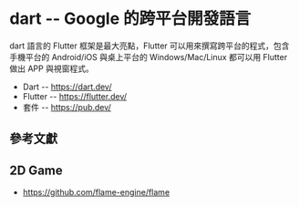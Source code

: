 # dart -- Google 的跨平台開發語言

dart 語言的 Flutter 框架是最大亮點，Flutter 可以用來撰寫跨平台的程式，包含手機平台的 Android/iOS 與桌上平台的 Windows/Mac/Linux 都可以用 Flutter 做出 APP 與視窗程式。

* Dart -- https://dart.dev/
* Flutter -- https://flutter.dev/
* 套件 -- https://pub.dev/

## 參考文獻


## 2D Game

* https://github.com/flame-engine/flame